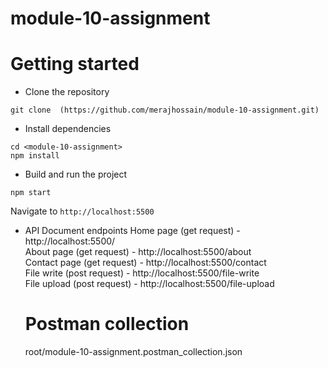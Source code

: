 # module-10-assignment

# Getting started
- Clone the repository
```
git clone  (https://github.com/merajhossain/module-10-assignment.git)
```
- Install dependencies
```
cd <module-10-assignment>
npm install
```
- Build and run the project
```
npm start
```
  Navigate to `http://localhost:5500`

- API Document endpoints
  Home page (get request) - http://localhost:5500/ <br />
  About page (get request) - http://localhost:5500/about <br />
  Contact page (get request) - http://localhost:5500/contact <br />
  File write (post request) - http://localhost:5500/file-write <br />
  File upload (post request) - http://localhost:5500/file-upload

  # Postman collection 
  root/module-10-assignment.postman_collection.json 
  





